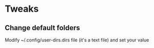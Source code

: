# Tweaks

## Change default folders

Modify ~/.config/user-dirs.dirs file (it's a text file) and set your value

